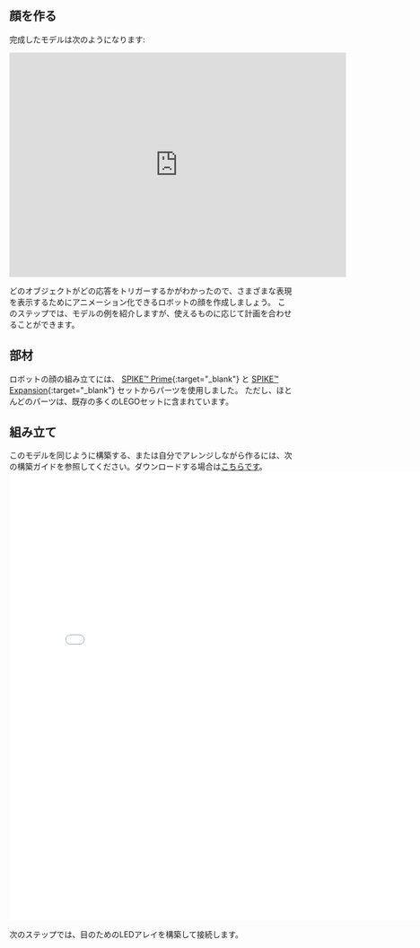 ## 顔を作る

完成したモデルは次のようになります:

<iframe src="https://sketchfab.com/models/d0e78282ad3c4436a2ac7a5326983d8b/embed?autospin=0.2&amp;autostart=1" width="600" height="400" frameborder="0"></iframe>

どのオブジェクトがどの応答をトリガーするかがわかったので、さまざまな表現を表示するためにアニメーション化できるロボットの顔を作成しましょう。 このステップでは、モデルの例を紹介しますが、使えるものに応じて計画を合わせることができます。

## 部材
ロボットの顔の組み立てには、 [SPIKE™ Prime](https://education.lego.com/en-gb/product/spike-prime){:target="_blank"} と [SPIKE™ Expansion](https://education.lego.com/en-gb/products/lego-education-spike-prime-expansion-set/45680){:target="_blank"} セットからパーツを使用しました。 ただし、ほとんどのパーツは、既存の多くのLEGOセットに含まれています。

## 組み立て
このモデルを同じように構築する、または自分でアレンジしながら作るには、次の構築ガイドを参照してください。ダウンロードする場合は[こちらです](images/robot_face.pdf)。<embed src="images/robot_face.pdf" width="800"  height="800" alt="pdf" pluginspage="http://www.adobe.com/products/acrobat/readstep2.html">

次のステップでは、目のためのLEDアレイを構築して接続します。

